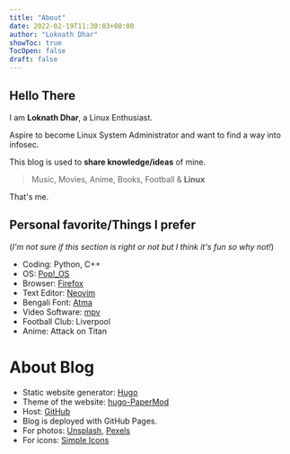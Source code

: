 ```yaml
---
title: "About"
date: 2022-02-19T11:30:03+00:00
author: "Loknath Dhar"
showToc: true
TocOpen: false
draft: false
---
```


## Hello There

I am **Loknath Dhar**, a Linux Enthusiast.

Aspire to become Linux System Administrator and want to find a way into infosec.

This blog is used to **share knowledge/ideas** of mine.

> Music, Movies, Anime, Books, Football & **Linux**

That's me.

## Personal favorite/Things I prefer

(*I'm not sure if this section is right or not but I think it's fun so why not!*)

- Coding: Python, C++
- OS: [Pop!\_OS](https://pop.system76.com/)
- Browser: [Firefox](https://www.mozilla.org/en-US/firefox/new/)
- Text Editor: [Neovim](https://neovim.io/)
- Bengali Font: [Atma](https://fonts.google.com/specimen/Atma)
- Video Software: [mpv](https://mpv.io/)
- Football Club: Liverpool
- Anime: Attack on Titan

# About Blog

- Static website generator: [Hugo](https://gohugo.io/)
- Theme of the website: [hugo-PaperMod](https://github.com/adityatelange/hugo-PaperMod)
- Host: [GitHub](https://github.com/Dhar01/dhar01.github.io)
- Blog is deployed with GitHub Pages.
- For photos: [Unsplash](https://unsplash.com/), [Pexels](https://www.pexels.com/)
- For icons: [Simple Icons](https://simpleicons.org/)
